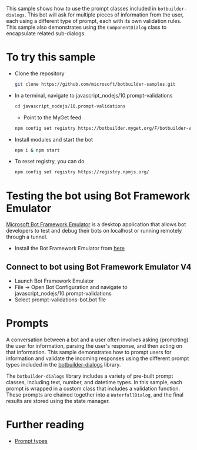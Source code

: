 This sample shows how to use the prompt classes included in `botbuilder-dialogs`.
This bot will ask for multiple pieces of information from the user, each using a
different type of prompt, each with its own validation rules. This sample also
demonstrates using the `ComponentDialog` class to encapsulate related sub-dialogs.

# To try this sample
- Clone the repository
    ```bash
    git clone https://github.com/microsoft/botbuilder-samples.git
    ```
- In a terminal, navigate to javascript_nodejs/10.prompt-validations
    ```bash
    cd javascript_nodejs/10.prompt-validations
    ```
    - Point to the MyGet feed 
    ```bash
    npm config set registry https://botbuilder.myget.org/F/botbuilder-v4-js-daily/npm/
    ```
- Install modules and start the bot
    ```bash
    npm i & npm start
    ```
- To reset registry, you can do
    ```bash
    npm config set registry https://registry.npmjs.org/
    ```

# Testing the bot using Bot Framework Emulator
[Microsoft Bot Framework Emulator](https://github.com/microsoft/botframework-emulator) is
a desktop application that allows bot developers to test and debug their bots on localhost
or running remotely through a tunnel.

- Install the Bot Framework Emulator from [here](https://aka.ms/botframework-emulator)

## Connect to bot using Bot Framework Emulator V4
- Launch Bot Framework Emulator
- File -> Open Bot Configuration and navigate to javascript_nodejs/10.prompt-validations
- Select prompt-validations-bot.bot file

# Prompts
A conversation between a bot and a user often involves asking (prompting) the user for information,
parsing the user's response, and then acting on that information. This sample demonstrates how to
prompt users for information and validate the incoming responses using the different prompt types included in the
[botbuilder-dialogs](https://github.com/Microsoft/botbuilder-js/tree/master/libraries/botbuilder-dialogs)
library.

The `botbuilder-dialogs` library includes a variety of pre-built prompt classes, including text, number,
and datetime types. In this sample, each prompt is wrapped in a custom class that includes a validation
function. These prompts are chained together into a `WaterfallDialog`, and the final results are stored
using the state manager.

# Further reading
- [Prompt types](https://docs.microsoft.com/en-us/azure/bot-service/bot-builder-prompts?view=azure-bot-service-4.0&tabs=javascript)
